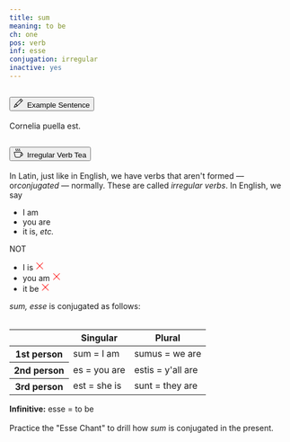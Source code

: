 ```yaml
---
title: sum
meaning: to be
ch: one
pos: verb
inf: esse
conjugation: irregular
inactive: yes
---
```

<div class="accordion caro-accordion" id="sum">
    <div class="accordion-item">
          <h2 class="accordion-header">
            <button class="accordion-button collapsed" type="button" data-bs-toggle="collapse" data-bs-target="#sum1" aria-expanded="false" aria-controls="sum1">
              <svg xmlns="http://www.w3.org/2000/svg" width="16" height="16" fill="currentColor" class="bi bi-pencil" viewBox="0 0 16 16"><path d="M12.146.146a.5.5 0 0 1 .708 0l3 3a.5.5 0 0 1 0 .708l-10 10a.5.5 0 0 1-.168.11l-5 2a.5.5 0 0 1-.65-.65l2-5a.5.5 0 0 1 .11-.168zM11.207 2.5 13.5 4.793 14.793 3.5 12.5 1.207zm1.586 3L10.5 3.207 4 9.707V10h.5a.5.5 0 0 1 .5.5v.5h.5a.5.5 0 0 1 .5.5v.5h.293zm-9.761 5.175-.106.106-1.528 3.821 3.821-1.528.106-.106A.5.5 0 0 1 5 12.5V12h-.5a.5.5 0 0 1-.5-.5V11h-.5a.5.5 0 0 1-.468-.325"/>
</svg>&#160; Example Sentence
            </button>
          </h2>
          <div id="sum1" class="accordion-collapse collapse">
            <div class="accordion-body">
              Cornelia 
              <a data-bs-toggle="tooltip" data-bs-title="girl">puella</a> 
              <span class="{{ page.pos }}-underline"><a data-bs-toggle="tooltip" data-bs-title="is">est.</a></span>
            </div>
          </div>
        </div>
        <div class="accordion-item">
          <h2 class="accordion-header">
            <button class="accordion-button collapsed" type="button" data-bs-toggle="collapse" data-bs-target="#sum2" aria-expanded="false" aria-controls="sum2">
              <svg xmlns="http://www.w3.org/2000/svg" width="16" height="16" fill="currentColor" class="bi bi-cup-hot" viewBox="0 0 16 16">
  <path fill-rule="evenodd" d="M.5 6a.5.5 0 0 0-.488.608l1.652 7.434A2.5 2.5 0 0 0 4.104 16h5.792a2.5 2.5 0 0 0 2.44-1.958l.131-.59a3 3 0 0 0 1.3-5.854l.221-.99A.5.5 0 0 0 13.5 6zM13 12.5a2 2 0 0 1-.316-.025l.867-3.898A2.001 2.001 0 0 1 13 12.5M2.64 13.825 1.123 7h11.754l-1.517 6.825A1.5 1.5 0 0 1 9.896 15H4.104a1.5 1.5 0 0 1-1.464-1.175"/>
  <path d="m4.4.8-.003.004-.014.019a4 4 0 0 0-.204.31 2 2 0 0 0-.141.267c-.026.06-.034.092-.037.103v.004a.6.6 0 0 0 .091.248c.075.133.178.272.308.445l.01.012c.118.158.26.347.37.543.112.2.22.455.22.745 0 .188-.065.368-.119.494a3 3 0 0 1-.202.388 5 5 0 0 1-.253.382l-.018.025-.005.008-.002.002A.5.5 0 0 1 3.6 4.2l.003-.004.014-.019a4 4 0 0 0 .204-.31 2 2 0 0 0 .141-.267c.026-.06.034-.092.037-.103a.6.6 0 0 0-.09-.252A4 4 0 0 0 3.6 2.8l-.01-.012a5 5 0 0 1-.37-.543A1.53 1.53 0 0 1 3 1.5c0-.188.065-.368.119-.494.059-.138.134-.274.202-.388a6 6 0 0 1 .253-.382l.025-.035A.5.5 0 0 1 4.4.8m3 0-.003.004-.014.019a4 4 0 0 0-.204.31 2 2 0 0 0-.141.267c-.026.06-.034.092-.037.103v.004a.6.6 0 0 0 .091.248c.075.133.178.272.308.445l.01.012c.118.158.26.347.37.543.112.2.22.455.22.745 0 .188-.065.368-.119.494a3 3 0 0 1-.202.388 5 5 0 0 1-.253.382l-.018.025-.005.008-.002.002A.5.5 0 0 1 6.6 4.2l.003-.004.014-.019a4 4 0 0 0 .204-.31 2 2 0 0 0 .141-.267c.026-.06.034-.092.037-.103a.6.6 0 0 0-.09-.252A4 4 0 0 0 6.6 2.8l-.01-.012a5 5 0 0 1-.37-.543A1.53 1.53 0 0 1 6 1.5c0-.188.065-.368.119-.494.059-.138.134-.274.202-.388a6 6 0 0 1 .253-.382l.025-.035A.5.5 0 0 1 7.4.8m3 0-.003.004-.014.019a4 4 0 0 0-.204.31 2 2 0 0 0-.141.267c-.026.06-.034.092-.037.103v.004a.6.6 0 0 0 .091.248c.075.133.178.272.308.445l.01.012c.118.158.26.347.37.543.112.2.22.455.22.745 0 .188-.065.368-.119.494a3 3 0 0 1-.202.388 5 5 0 0 1-.252.382l-.019.025-.005.008-.002.002A.5.5 0 0 1 9.6 4.2l.003-.004.014-.019a4 4 0 0 0 .204-.31 2 2 0 0 0 .141-.267c.026-.06.034-.092.037-.103a.6.6 0 0 0-.09-.252A4 4 0 0 0 9.6 2.8l-.01-.012a5 5 0 0 1-.37-.543A1.53 1.53 0 0 1 9 1.5c0-.188.065-.368.119-.494.059-.138.134-.274.202-.388a6 6 0 0 1 .253-.382l.025-.035A.5.5 0 0 1 10.4.8"/>
</svg>&#160; Irregular Verb Tea
            </button>
          </h2>
          <div id="sum2" class="accordion-collapse collapse">
            <div class="accordion-body">
             In Latin, just like in English, we have verbs that aren't formed — or<em>conjugated</em> — normally. These are called <em>irregular verbs</em>. In English, we say<br>
             <ul class="text-start">
             <li>I am</li>
             <li>you are</li>
             <li>it is, <i>etc.</i></li>
             </ul>
             NOT
             <ul class="text-start">
             <li>I is <svg xmlns="http://www.w3.org/2000/svg" width="16" height="16" fill="red" class="bi bi-x-lg" viewBox="0 0 16 16">
  <path d="M2.146 2.854a.5.5 0 1 1 .708-.708L8 7.293l5.146-5.147a.5.5 0 0 1 .708.708L8.707 8l5.147 5.146a.5.5 0 0 1-.708.708L8 8.707l-5.146 5.147a.5.5 0 0 1-.708-.708L7.293 8z"/>
</svg></li>
             <li>you am <svg xmlns="http://www.w3.org/2000/svg" width="16" height="16" fill="red" class="bi bi-x-lg" viewBox="0 0 16 16">
  <path d="M2.146 2.854a.5.5 0 1 1 .708-.708L8 7.293l5.146-5.147a.5.5 0 0 1 .708.708L8.707 8l5.147 5.146a.5.5 0 0 1-.708.708L8 8.707l-5.146 5.147a.5.5 0 0 1-.708-.708L7.293 8z"/>
</svg></li>
             <li>it be <svg xmlns="http://www.w3.org/2000/svg" width="16" height="16" fill="red" class="bi bi-x-lg" viewBox="0 0 16 16">
  <path d="M2.146 2.854a.5.5 0 1 1 .708-.708L8 7.293l5.146-5.147a.5.5 0 0 1 .708.708L8.707 8l5.147 5.146a.5.5 0 0 1-.708.708L8 8.707l-5.146 5.147a.5.5 0 0 1-.708-.708L7.293 8z"/>
</svg></li>
             </ul>
             <em>sum, esse</em> is conjugated as follows:<br><br>
             <table class="table table-bordered">
                <thead>
    <tr>
      <th scope="col"></th>
      <th scope="col">Singular</th>
      <th scope="col">Plural</th>
    </tr>
  </thead>
  <tbody class="text-start">
    <tr>
      <th scope="row">1st person</th>
      <td>sum = I am</td>
      <td>sumus = we are</td>
    </tr>
    <tr>
      <th scope="row">2nd person</th>
      <td>es = you are</td>
      <td>estis = y'all are</td>
    </tr>
    <tr>
      <th scope="row">3rd person</th>
      <td>est = she is</td>
      <td>sunt = they are</td>
    </tr>
  </tbody>
            </table>
            <b>Infinitive:</b> esse = to be<br><br>
             Practice the "Esse Chant" to drill how <em>sum</em> is conjugated in the present.
            </div>
          </div>
        </div>
        
</div>